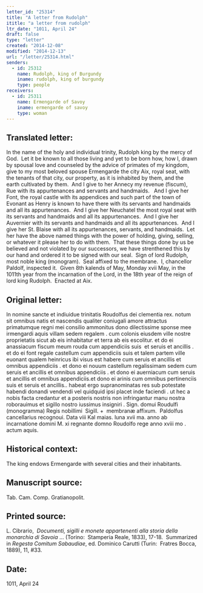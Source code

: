 ```yaml
---
letter_id: "25314"
title: "A letter from Rudolph"
ititle: "a letter from rudolph"
ltr_date: "1011, April 24"
draft: false
type: "letter"
created: "2014-12-08"
modified: "2014-12-13"
url: "/letter/25314.html"
senders:
  - id: 25312
    name: Rudolph, king of Burgundy
    iname: rudolph, king of burgundy
    type: people
receivers:
  - id: 25311
    name: Ermengarde of Savoy
    iname: ermengarde of savoy
    type: woman
---
```

<h2> Translated letter:</h2><p>In the name of the holy and individual trinity, Rudolph king by the mercy of God.&nbsp; Let it be known to all those living and yet to be born how, how I, drawn by spousal love and counseled by the advice of primates of my kingdom, give to my most beloved spouse Ermengarde the city Aix, royal seat, with the tenants of that city, our property, as it is inhabited by them, and the earth cultivated by them.&nbsp; And I give to her Annecy my revenue (fiscum), Rue with its appurtenances and servants and handmaids.&nbsp; &nbsp;And I give her Font, the royal castle with its appendices and such part of the town of Evonant as Henry is known to have there with its servants and handmaids and all its appurtenances.&nbsp; And I give her Neuchatel the most royal seat with its servants and handmaids and all its appurtenances.&nbsp; And I give her Auvernier with its servants and handmaids and all its appurtenances.&nbsp; And I give her St. Blaise with all its appurtenances, servants, and handmaids.&nbsp; Let her have the above named things with the power of holding, giving, selling, or whatever it please her to do with them.&nbsp; That these things done by us be believed and not violated by our successors, we have strenthened this by our hand and ordered it to be signed with our seal.&nbsp; Sign of lord Rudolph, most noble king (monogram).&nbsp; Seal affixed to the membrane.&nbsp; I, chancellor Paldolf, inspected it.&nbsp; Given 8th kalends of May, Monday xvii May, in the 1011th year from the incarnation of the Lord, in the 18th year of the reign of lord king Rudolph.&nbsp; Enacted at Aix.</p><h2 class="mt-4"> Original letter:</h2><p>ln nomine sancte et indiuidue trinitatis Roudolfus dei clementia rex. notum sit omnibus natis et nascendis qualiter coniugali amore attractus primatumque regni mei consilio ammonitus dono dilectissime sponse mee irmengardi aquis villam sedem regalem . cum colonis eiusdem ville nostre proprietatis sicut ab eis inhabitatur et terra ab eis escolitur. et do ei anassiacum fiscum meum rouda cum appendiciis suis&nbsp; et seruis et ancillis . et do ei font regale castellum cum appendiciis suis et talem partem ville euonant qualem heinricus ibi visus est habere cum seruis et ancillis et omnibus appendiciis . et dono ei nouum castellum regalissimam sedem cum seruis et ancillis et omnibus appendiciis . et dono ei auerniacum cum seruis et ancillis et omnibus appendiciis.et dono ei arinis cum omnibus pertinenciis suis et seruis et ancillis.. habeat ergo supranominatas res sub potestate habendi donandi vendendi vel quidquid ipsi placet inde faciendi . ut hec a nobis facta credantur et a posteris nostris non infringantur manu nostra roborauimus et sigillo nostro iussimus insigniri . Sign. domui Roudulfi (monogramma) Regis nobillimi &nbsp;Sigill. +&nbsp; membranæ affixum.&nbsp; Paldolfus cancellarius recognoui. Data viii Kal maias. luna xvii ma. anno ab incarnatione domini M. xi regnante domno Roudolfo rege anno xviii mo . actum aquis.</p><h2 class="mt-4"> Historical context:</h2><p>The king endows Ermengarde with several cities and their inhabitants.</p><h2 class="mt-4"> Manuscript source:</h2><p><span>Tab. Cam. Comp. Gratianopolit.&nbsp;</span></p><h2 class="mt-4"> Printed source:</h2><p>L. Cibrario,&nbsp; <i>Documenti, sigilli e monete appartenenti alla storia della monarchia di Savoia</i> … (Torino:&nbsp; Stamperia Reale, 1833), 17-18. &nbsp;Summarized in&nbsp;<i>Regesta Comitum Sabaudiae</i>, ed. Dominico Carutti (Turin:&nbsp; Fratres Bocca, 1889), 11, #33.</p><h2 class="mt-4"> Date:</h2>1011, April 24